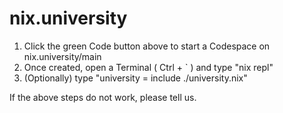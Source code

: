 # nix.university

1. Click the green Code button above to start a Codespace on nix.university/main
2. Once created, open a Terminal ( Ctrl + ` ) and type "nix repl"
3. (Optionally) type "university = include ./university.nix"

If the above steps do not work, please tell us.
